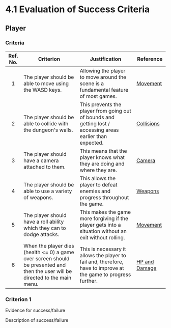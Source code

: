 # 4.1 Evaluation of Success Criteria

## Player

### Criteria

| Ref. No. | Criterion                                                                                                                      | Justification                                                                                                   | Reference                                                                       |
| :------: | ------------------------------------------------------------------------------------------------------------------------------ | --------------------------------------------------------------------------------------------------------------- | ------------------------------------------------------------------------------- |
|     1    | The player should be able to move using the WASD keys.                                                                         | Allowing the player to move around the scene is a fundamental feature of most games.                            | [Movement](../analysis/features-of-the-proposed-solution.md#movement)           |
|     2    | The player should be able to collide with the dungeon's walls.                                                                 | This prevents the player from going out of bounds and getting lost / accessing areas earlier than expected.     | [Collisions](../analysis/features-of-the-proposed-solution.md#collisions)       |
|     3    | The player should have a camera attached to them.                                                                              | This means that the player knows what they are doing and where they are.                                        | [Camera](../analysis/features-of-the-proposed-solution.md#camera)               |
|     4    | The player should be able to use a variety of weapons.                                                                         | This allows the player to defeat enemies and progress throughout the game.                                      | [Weapons](../analysis/features-of-the-proposed-solution.md#weapons)             |
|     5    | The player should have a roll ability which they can to dodge attacks.                                                         | This makes the game more forgiving if the player gets into a situation without an exit without rolling.         | [Movement](../analysis/features-of-the-proposed-solution.md#movement)           |
|     6    | When the player dies (health <= 0) a game over screen should be presented and then the user will be directed to the main menu. | This is necessary it allows the player to fail and, therefore, have to improve at the game to progress further. | [HP and Damage](../analysis/features-of-the-proposed-solution.md#hp-and-damage) |

### Criterion 1

Evidence for success/failure

Description of success/failure

